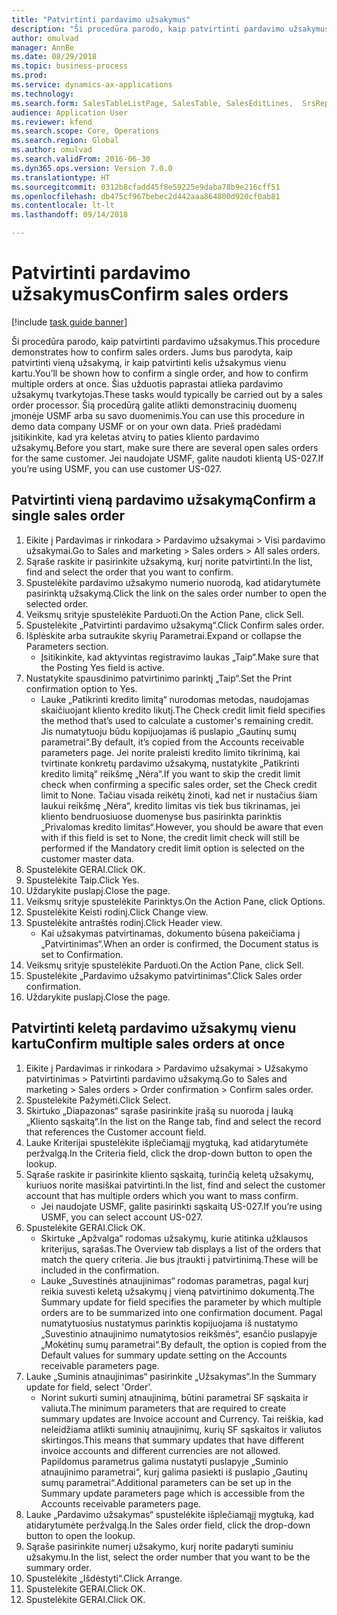 ```yaml
--- 
title: "Patvirtinti pardavimo užsakymus"
description: "Ši procedūra parodo, kaip patvirtinti pardavimo užsakymus."
author: omulvad
manager: AnnBe
ms.date: 08/29/2018
ms.topic: business-process
ms.prod: 
ms.service: dynamics-ax-applications
ms.technology: 
ms.search.form: SalesTableListPage, SalesTable, SalesEditLines,  SrsReportViewerForm, CustConfirmJournal, SysQueryForm, SysQueryFieldLookUp, SysLookup, SalesParmIdLookup
audience: Application User
ms.reviewer: kfend
ms.search.scope: Core, Operations
ms.search.region: Global
ms.author: omulvad
ms.search.validFrom: 2016-06-30
ms.dyn365.ops.version: Version 7.0.0
ms.translationtype: HT
ms.sourcegitcommit: 0312b8cfadd45f8e59225e9daba78b9e216cff51
ms.openlocfilehash: db475cf967bebec2d442aaa864800d920cf0ab81
ms.contentlocale: lt-lt
ms.lasthandoff: 09/14/2018

---
```

# <a name="confirm-sales-orders"></a><span data-ttu-id="6311f-103">Patvirtinti pardavimo užsakymus</span><span class="sxs-lookup"><span data-stu-id="6311f-103">Confirm sales orders</span></span>

[!include [task guide banner](../../includes/task-guide-banner.md)]

<span data-ttu-id="6311f-104">Ši procedūra parodo, kaip patvirtinti pardavimo užsakymus.</span><span class="sxs-lookup"><span data-stu-id="6311f-104">This procedure demonstrates how to confirm sales orders.</span></span> <span data-ttu-id="6311f-105">Jums bus parodyta, kaip patvirtinti vieną užsakymą, ir kaip patvirtinti kelis užsakymus vienu kartu.</span><span class="sxs-lookup"><span data-stu-id="6311f-105">You’ll be shown how to confirm a single order, and how to confirm multiple orders at once.</span></span> <span data-ttu-id="6311f-106">Šias užduotis paprastai atlieka pardavimo užsakymų tvarkytojas.</span><span class="sxs-lookup"><span data-stu-id="6311f-106">These tasks would typically be carried out by a sales order processor.</span></span> <span data-ttu-id="6311f-107">Šią procedūrą galite atlikti demonstracinių duomenų įmonėje USMF arba su savo duomenimis.</span><span class="sxs-lookup"><span data-stu-id="6311f-107">You can use this procedure in demo data company USMF or on your own data.</span></span> <span data-ttu-id="6311f-108">Prieš pradėdami įsitikinkite, kad yra keletas atvirų to paties kliento pardavimo užsakymų.</span><span class="sxs-lookup"><span data-stu-id="6311f-108">Before you start, make sure there are several open sales orders for the same customer.</span></span> <span data-ttu-id="6311f-109">Jei naudojate USMF, galite naudoti klientą US-027.</span><span class="sxs-lookup"><span data-stu-id="6311f-109">If you’re using USMF, you can use customer US-027.</span></span>


## <a name="confirm-a-single-sales-order"></a><span data-ttu-id="6311f-110">Patvirtinti vieną pardavimo užsakymą</span><span class="sxs-lookup"><span data-stu-id="6311f-110">Confirm a single sales order</span></span>
1. <span data-ttu-id="6311f-111">Eikite į Pardavimas ir rinkodara > Pardavimo užsakymai > Visi pardavimo užsakymai.</span><span class="sxs-lookup"><span data-stu-id="6311f-111">Go to Sales and marketing > Sales orders > All sales orders.</span></span>
2. <span data-ttu-id="6311f-112">Sąraše raskite ir pasirinkite užsakymą, kurį norite patvirtinti.</span><span class="sxs-lookup"><span data-stu-id="6311f-112">In the list, find and select the order that you want to confirm.</span></span>
3. <span data-ttu-id="6311f-113">Spustelėkite pardavimo užsakymo numerio nuorodą, kad atidarytumėte pasirinktą užsakymą.</span><span class="sxs-lookup"><span data-stu-id="6311f-113">Click the link on the sales order number to open the selected order.</span></span>
4. <span data-ttu-id="6311f-114">Veiksmų srityje spustelėkite Parduoti.</span><span class="sxs-lookup"><span data-stu-id="6311f-114">On the Action Pane, click Sell.</span></span>
5. <span data-ttu-id="6311f-115">Spustelėkite „Patvirtinti pardavimo užsakymą“.</span><span class="sxs-lookup"><span data-stu-id="6311f-115">Click Confirm sales order.</span></span>
6. <span data-ttu-id="6311f-116">Išplėskite arba sutraukite skyrių Parametrai.</span><span class="sxs-lookup"><span data-stu-id="6311f-116">Expand or collapse the Parameters section.</span></span>
    * <span data-ttu-id="6311f-117">Įsitikinkite, kad aktyvintas registravimo laukas „Taip“.</span><span class="sxs-lookup"><span data-stu-id="6311f-117">Make sure that the Posting Yes field is active.</span></span>  
7. <span data-ttu-id="6311f-118">Nustatykite spausdinimo patvirtinimo parinktį „Taip“.</span><span class="sxs-lookup"><span data-stu-id="6311f-118">Set the Print confirmation option to Yes.</span></span>
    * <span data-ttu-id="6311f-119">Lauke „Patikrinti kredito limitą“ nurodomas metodas, naudojamas skaičiuojant kliento kredito likutį.</span><span class="sxs-lookup"><span data-stu-id="6311f-119">The Check credit limit field specifies the method that’s used to calculate a customer's remaining credit.</span></span> <span data-ttu-id="6311f-120">Jis numatytuoju būdu kopijuojamas iš puslapio „Gautinų sumų parametrai“.</span><span class="sxs-lookup"><span data-stu-id="6311f-120">By default, it’s copied from the Accounts receivable parameters page.</span></span> <span data-ttu-id="6311f-121">Jei norite praleisti kredito limito tikrinimą, kai tvirtinate konkretų pardavimo užsakymą, nustatykite „Patikrinti kredito limitą“ reikšmę „Nėra“.</span><span class="sxs-lookup"><span data-stu-id="6311f-121">If you want to skip the credit limit check when confirming a specific sales order, set the Check credit limit to None.</span></span> <span data-ttu-id="6311f-122">Tačiau visada reikėtų žinoti, kad net ir nustačius šiam laukui reikšmę „Nėra“, kredito limitas vis tiek bus tikrinamas, jei kliento bendruosiuose duomenyse bus pasirinkta parinktis „Privalomas kredito limitas“.</span><span class="sxs-lookup"><span data-stu-id="6311f-122">However, you should be aware that even with if this field is set to None, the credit limit check will still be performed if the Mandatory credit limit option is selected on the customer master data.</span></span>  
8. <span data-ttu-id="6311f-123">Spustelėkite GERAI.</span><span class="sxs-lookup"><span data-stu-id="6311f-123">Click OK.</span></span>
9. <span data-ttu-id="6311f-124">Spustelėkite Taip.</span><span class="sxs-lookup"><span data-stu-id="6311f-124">Click Yes.</span></span>
10. <span data-ttu-id="6311f-125">Uždarykite puslapį.</span><span class="sxs-lookup"><span data-stu-id="6311f-125">Close the page.</span></span>
11. <span data-ttu-id="6311f-126">Veiksmų srityje spustelėkite Parinktys.</span><span class="sxs-lookup"><span data-stu-id="6311f-126">On the Action Pane, click Options.</span></span>
12. <span data-ttu-id="6311f-127">Spustelėkite Keisti rodinį.</span><span class="sxs-lookup"><span data-stu-id="6311f-127">Click Change view.</span></span>
13. <span data-ttu-id="6311f-128">Spustelėkite antraštės rodinį.</span><span class="sxs-lookup"><span data-stu-id="6311f-128">Click Header view.</span></span>
    * <span data-ttu-id="6311f-129">Kai užsakymas patvirtinamas, dokumento būsena pakeičiama į „Patvirtinimas“.</span><span class="sxs-lookup"><span data-stu-id="6311f-129">When an order is confirmed, the Document status is set to Confirmation.</span></span>  
14. <span data-ttu-id="6311f-130">Veiksmų srityje spustelėkite Parduoti.</span><span class="sxs-lookup"><span data-stu-id="6311f-130">On the Action Pane, click Sell.</span></span>
15. <span data-ttu-id="6311f-131">Spustelėkite „Pardavimo užsakymo patvirtinimas“.</span><span class="sxs-lookup"><span data-stu-id="6311f-131">Click Sales order confirmation.</span></span>
16. <span data-ttu-id="6311f-132">Uždarykite puslapį.</span><span class="sxs-lookup"><span data-stu-id="6311f-132">Close the page.</span></span>

## <a name="confirm-multiple-sales-orders-at-once"></a><span data-ttu-id="6311f-133">Patvirtinti keletą pardavimo užsakymų vienu kartu</span><span class="sxs-lookup"><span data-stu-id="6311f-133">Confirm multiple sales orders at once</span></span>
1. <span data-ttu-id="6311f-134">Eikite į Pardavimas ir rinkodara > Pardavimo užsakymai > Užsakymo patvirtinimas > Patvirtinti pardavimo užsakymą.</span><span class="sxs-lookup"><span data-stu-id="6311f-134">Go to Sales and marketing > Sales orders > Order confirmation > Confirm sales order.</span></span>
2. <span data-ttu-id="6311f-135">Spustelėkite Pažymėti.</span><span class="sxs-lookup"><span data-stu-id="6311f-135">Click Select.</span></span>
3. <span data-ttu-id="6311f-136">Skirtuko „Diapazonas“ sąraše pasirinkite įrašą su nuoroda į lauką „Kliento sąskaitą“.</span><span class="sxs-lookup"><span data-stu-id="6311f-136">In the list on the Range tab, find and select the record that references the Customer account field.</span></span>
4. <span data-ttu-id="6311f-137">Lauke Kriterijai spustelėkite išplečiamąjį mygtuką, kad atidarytumėte peržvalgą.</span><span class="sxs-lookup"><span data-stu-id="6311f-137">In the Criteria field, click the drop-down button to open the lookup.</span></span>
5. <span data-ttu-id="6311f-138">Sąraše raskite ir pasirinkite kliento sąskaitą, turinčią keletą užsakymų, kuriuos norite masiškai patvirtinti.</span><span class="sxs-lookup"><span data-stu-id="6311f-138">In the list, find and select the customer account that has multiple orders which you want to mass confirm.</span></span>
    * <span data-ttu-id="6311f-139">Jei naudojate USMF, galite pasirinkti sąskaitą US-027.</span><span class="sxs-lookup"><span data-stu-id="6311f-139">If you’re using USMF, you can select account US-027.</span></span>  
6. <span data-ttu-id="6311f-140">Spustelėkite GERAI.</span><span class="sxs-lookup"><span data-stu-id="6311f-140">Click OK.</span></span>
    * <span data-ttu-id="6311f-141">Skirtuke „Apžvalga“ rodomas užsakymų, kurie atitinka užklausos kriterijus, sąrašas.</span><span class="sxs-lookup"><span data-stu-id="6311f-141">The Overview tab displays a list of the orders that match the query criteria.</span></span> <span data-ttu-id="6311f-142">Jie bus įtraukti į patvirtinimą.</span><span class="sxs-lookup"><span data-stu-id="6311f-142">These will be included in the confirmation.</span></span>  
    * <span data-ttu-id="6311f-143">Lauke „Suvestinės atnaujinimas“ rodomas parametras, pagal kurį reikia suvesti keletą užsakymų į vieną patvirtinimo dokumentą.</span><span class="sxs-lookup"><span data-stu-id="6311f-143">The Summary update for field specifies the parameter by which multiple orders are to be summarized into one confirmation document.</span></span> <span data-ttu-id="6311f-144">Pagal numatytuosius nustatymus parinktis kopijuojama iš nustatymo „Suvestinio atnaujinimo numatytosios reikšmės“, esančio puslapyje „Mokėtinų sumų parametrai“.</span><span class="sxs-lookup"><span data-stu-id="6311f-144">By default, the option is copied from the Default values for summary update setting on the Accounts receivable parameters page.</span></span>  
7. <span data-ttu-id="6311f-145">Lauke „Suminis atnaujinimas“ pasirinkite „Užsakymas“.</span><span class="sxs-lookup"><span data-stu-id="6311f-145">In the Summary update for field, select 'Order'.</span></span>
    * <span data-ttu-id="6311f-146">Norint sukurti suminį atnaujinimą, būtini parametrai SF sąskaita ir valiuta.</span><span class="sxs-lookup"><span data-stu-id="6311f-146">The minimum parameters that are required to create summary updates are Invoice account and Currency.</span></span> <span data-ttu-id="6311f-147">Tai reiškia, kad neleidžiama atlikti suminių atnaujinimų, kurių SF sąskaitos ir valiutos skirtingos.</span><span class="sxs-lookup"><span data-stu-id="6311f-147">This means that summary updates that have different invoice accounts and different currencies are not allowed.</span></span> <span data-ttu-id="6311f-148">Papildomus parametrus galima nustatyti puslapyje „Suminio atnaujinimo parametrai“, kurį galima pasiekti iš puslapio „Gautinų sumų parametrai“.</span><span class="sxs-lookup"><span data-stu-id="6311f-148">Additional parameters can be set up in the Summary update parameters page which is accessible from the Accounts receivable parameters page.</span></span>  
8. <span data-ttu-id="6311f-149">Lauke „Pardavimo užsakymas“ spustelėkite išplečiamąjį mygtuką, kad atidarytumėte peržvalgą.</span><span class="sxs-lookup"><span data-stu-id="6311f-149">In the Sales order field, click the drop-down button to open the lookup.</span></span>
9. <span data-ttu-id="6311f-150">Sąraše pasirinkite numerį užsakymo, kurį norite padaryti suminiu užsakymu.</span><span class="sxs-lookup"><span data-stu-id="6311f-150">In the list, select the order number that you want to be the summary order.</span></span>
10. <span data-ttu-id="6311f-151">Spustelėkite „Išdėstyti“.</span><span class="sxs-lookup"><span data-stu-id="6311f-151">Click Arrange.</span></span>
11. <span data-ttu-id="6311f-152">Spustelėkite GERAI.</span><span class="sxs-lookup"><span data-stu-id="6311f-152">Click OK.</span></span>
12. <span data-ttu-id="6311f-153">Spustelėkite GERAI.</span><span class="sxs-lookup"><span data-stu-id="6311f-153">Click OK.</span></span>


